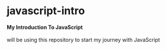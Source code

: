 # javascript-intro
<b>My Introduction To JavaScript</b>
<br><br> 
will be using this repository to start my journey with JavaScript


